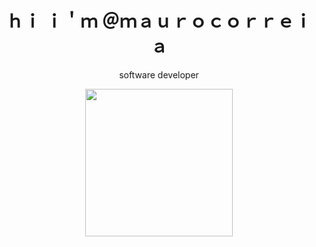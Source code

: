 <h1 align="center"> ｈｉ  ｉ＇ｍ  ＠ｍａｕｒｏｃｏｒｒｅｉａ </h1>
<p  align="center"> software developer </p>
<div align="center"><img height="236" widht= "450" src="https://i.pinimg.com/originals/b3/e2/2e/b3e22e164a207f353809d20dde261bb8.gif"></div>
